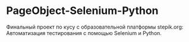 # PageObject-Selenium-Python
Финальный проект по кусу с образовательной платформы stepik.org: Автоматизация тестирования с помощью Selenium и Python.
